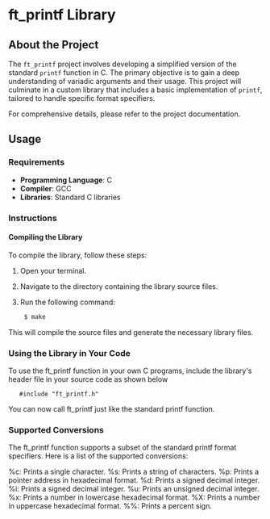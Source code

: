 # ft_printf Library

## About the Project

The `ft_printf` project involves developing a simplified version of the standard `printf` function in C. The primary objective is to gain a deep understanding of variadic arguments and their usage. This project will culminate in a custom library that includes a basic implementation of `printf`, tailored to handle specific format specifiers.

For comprehensive details, please refer to the project documentation.

## Usage

### Requirements

- **Programming Language**: C
- **Compiler**: GCC
- **Libraries**: Standard C libraries

### Instructions

#### Compiling the Library

To compile the library, follow these steps:

1. Open your terminal.
2. Navigate to the directory containing the library source files.
3. Run the following command:

   ```sh
    $ make

This will compile the source files and generate the necessary library files.

### Using the Library in Your Code
To use the ft_printf function in your own C programs, include the library's header file in your source code as shown below

       #include "ft_printf.h"

 You can now call ft_printf just like the standard printf function.

### Supported Conversions
The ft_printf function supports a subset of the standard printf format specifiers. Here is a list of the supported conversions:

%c: Prints a single character.
%s: Prints a string of characters.
%p: Prints a pointer address in hexadecimal format.
%d: Prints a signed decimal integer.
%i: Prints a signed decimal integer.
%u: Prints an unsigned decimal integer.
%x: Prints a number in lowercase hexadecimal format.
%X: Prints a number in uppercase hexadecimal format.
%%: Prints a percent sign.

